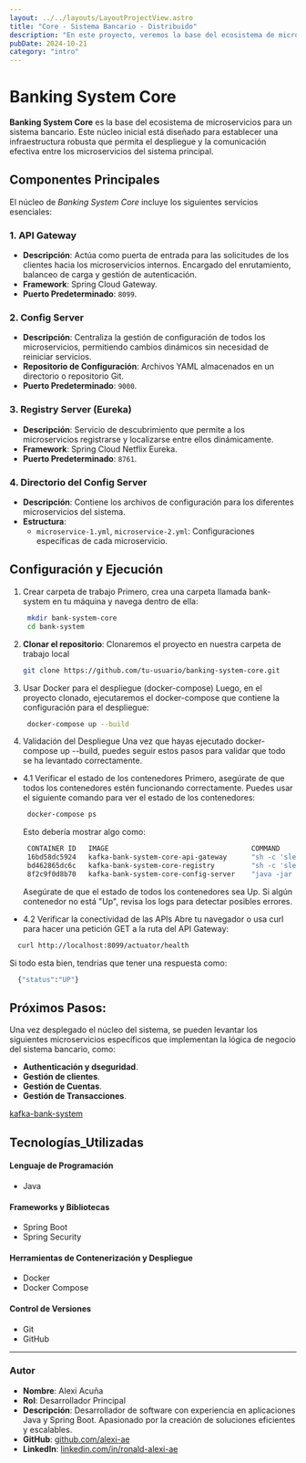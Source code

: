 ```yaml
---
layout: ../../layouts/LayoutProjectView.astro
title: "Core - Sistema Bancario - Distribuido"
description: "En este proyecto, veremos la base del ecosistema de microservicios para un sistema bancario. Este núcleo inicial está diseñado para establecer una infraestructura robusta que permita el despliegue y la comunicación efectiva entre los microservicios del sistema principal."
pubDate: 2024-10-21
category: "intro"
---
```

# Banking System Core

**Banking System Core** es la base del ecosistema de microservicios para un sistema bancario. Este núcleo inicial está diseñado para establecer una infraestructura robusta que permita el despliegue y la comunicación efectiva entre los microservicios del sistema principal.

## Componentes Principales

El núcleo de *Banking System Core* incluye los siguientes servicios esenciales:

### 1. **API Gateway**
- **Descripción**: Actúa como puerta de entrada para las solicitudes de los clientes hacia los microservicios internos. Encargado del enrutamiento, balanceo de carga y gestión de autenticación.
- **Framework**: Spring Cloud Gateway.
- **Puerto Predeterminado**: `8099`.

### 2. **Config Server**
- **Descripción**: Centraliza la gestión de configuración de todos los microservicios, permitiendo cambios dinámicos sin necesidad de reiniciar servicios.
- **Repositorio de Configuración**: Archivos YAML almacenados en un directorio o repositorio Git.
- **Puerto Predeterminado**: `9000`.

### 3. **Registry Server (Eureka)**
- **Descripción**: Servicio de descubrimiento que permite a los microservicios registrarse y localizarse entre ellos dinámicamente.
- **Framework**: Spring Cloud Netflix Eureka.
- **Puerto Predeterminado**: `8761`.

### 4. **Directorio del Config Server**
- **Descripción**: Contiene los archivos de configuración para los diferentes microservicios del sistema.
- **Estructura**:
  - `microservice-1.yml`, `microservice-2.yml`: Configuraciones específicas de cada microservicio.

## Configuración y Ejecución
1. Crear carpeta de trabajo
   Primero, crea una carpeta llamada bank-system en tu máquina y navega dentro de ella:
   ```bash
    mkdir bank-system-core
    cd bank-system
    ```

2. **Clonar el repositorio**:
   Clonaremos el proyecto en nuestra carpeta de trabajo local
   ```bash
   git clone https://github.com/tu-usuario/banking-system-core.git
   ```
3. Usar Docker para el despliegue (docker-compose)
   Luego, en el proyecto clonado, ejecutaremos el docker-compose que contiene la configuración para el despliegue:
   ```bash
    docker-compose up --build
   ```
4. Validación del Despliegue
   Una vez que hayas ejecutado docker-compose up --build, puedes seguir estos pasos para validar que todo se ha levantado correctamente.
  - 4.1 Verificar el estado de los contenedores
     Primero, asegúrate de que todos los contenedores estén funcionando correctamente. Puedes usar el siguiente comando para ver el estado de los contenedores:
     ```bash
      docker-compose ps
     ```
     Esto debería mostrar algo como:
     ```bash
      CONTAINER ID   IMAGE                                   COMMAND                  CREATED              STATUS                   PORTS                                                  NAMES
      16bd58dc5924   kafka-bank-system-core-api-gateway      "sh -c 'sleep 20 && …"   8 minutes ago        Up 7 minutes             0.0.0.0:8099->8099/tcp, 8761/tcp                       api-gateway
      bd462865dc6c   kafka-bank-system-core-registry         "sh -c 'sleep 20 && …"   8 minutes ago        Up 7 minutes (healthy)   0.0.0.0:8761->8761/tcp                                 registry
      8f2c9f0d8b70   kafka-bank-system-core-config-server    "java -jar /app.jar"     8 minutes ago        Up 8 minutes (healthy)   0.0.0.0:9000->9000/tcp                                 config-server
     ```
     Asegúrate de que el estado de todos los contenedores sea Up. Si algún contenedor no está "Up", revisa los logs para detectar posibles errores.


  - 4.2 Verificar la conectividad de las APIs
    Abre tu navegador o usa curl para hacer una petición GET a la ruta del API Gateway:
  ```bash
    curl http://localhost:8099/actuator/health
  ```
  Si todo esta bien, tendrias que tener una respuesta como:
  ```bash
    {"status":"UP"}
  ```


## Próximos Pasos:

Una vez desplegado el núcleo del sistema, se pueden levantar los siguientes microservicios específicos que implementan la lógica de negocio del sistema bancario, como:
- **Authenticación y dseguridad**.
- **Gestión de clientes**.
- **Gestión de Cuentas**.
- **Gestión de Transacciones**.

[kafka-bank-system](https://github.com/alexi-ae/kafka-bank-system)

## Tecnologías_Utilizadas

#### Lenguaje de Programación
- Java

#### Frameworks y Bibliotecas
- Spring Boot
- Spring Security

#### Herramientas de Contenerización y Despliegue
- Docker
- Docker Compose

#### Control de Versiones
- Git
- GitHub
---

### Autor
- **Nombre**: Alexi Acuña
- **Rol**: Desarrollador Principal
- **Descripción**: Desarrollador de software con experiencia en aplicaciones Java y Spring Boot.
  Apasionado por la creación de soluciones eficientes y escalables.
- **GitHub**: [github.com/alexi-ae](https://github.com/alexi-ae)
- **LinkedIn**: [linkedin.com/in/ronald-alexi-ae](https://www.linkedin.com/in/ronald-alexi-ae/)
